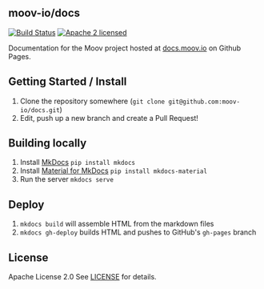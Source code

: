 ## moov-io/docs

[![Build Status](https://travis-ci.com/moov-io/docs.svg?branch=master)](https://travis-ci.com/moov-io/docs)
[![Apache 2 licensed](https://img.shields.io/badge/license-Apache2-blue.svg)](https://raw.githubusercontent.com/moov-io/docs/master/LICENSE)

Documentation for the Moov project hosted at [docs.moov.io](https://docs.moov.io) on Github Pages.

## Getting Started / Install

1. Clone the repository somewhere (`git clone git@github.com:moov-io/docs.git`)
1. Edit, push up a new branch and create a Pull Request!

## Building locally

1. Install [MkDocs](https://www.mkdocs.org/) `pip install mkdocs`
1. Install [Material for MkDocs](https://squidfunk.github.io/mkdocs-material/) `pip install mkdocs-material`
1. Run the server `mkdocs serve`

## Deploy

1. `mkdocs build` will assemble HTML from the markdown files
1. `mkdocs gh-deploy` builds HTML and pushes to GitHub's `gh-pages` branch

## License

Apache License 2.0 See [LICENSE](LICENSE) for details.
